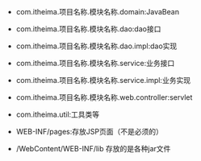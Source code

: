- com.itheima.项目名称.模块名称.domain:JavaBean

- com.itheima.项目名称.模块名称.dao:dao接口

- com.itheima.项目名称.模块名称.dao.impl:dao实现

- com.itheima.项目名称.模块名称.service:业务接口

- com.itheima.项目名称.模块名称.service.impl:业务实现

- com.itheima.项目名称.模块名称.web.controller:servlet

- com.itheima.util:工具类等

- WEB-INF/pages:存放JSP页面（不是必须的）

- /WebContent/WEB-INF/lib 存放的是各种jar文件


